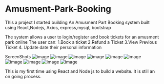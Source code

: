# Amusment-Park-Booking
This a project I started building 
An Amusment Part Booking system built using React,Nodejs, Axios, express,mysql, bootstrap

The system allows a user to login/register and book tickets for an amusment park online
The user can:
  1.Book a ticket
  2.Refund a Ticket
  3.View Previous Ticket 
  4. Update date their personal information

ScreenShots
  ![image](https://github.com/devBash24/Amusment-Park-Booking/assets/138396242/8a264f45-cded-41ad-a63d-313561a497b5)
  ![image](https://github.com/devBash24/Amusment-Park-Booking/assets/138396242/57ec70db-7cc2-4862-90f2-79e59da1eb12)
  ![image](https://github.com/devBash24/Amusment-Park-Booking/assets/138396242/ac61fb19-9fd2-4b36-afec-754c3f8e99e6)
  ![image](https://github.com/devBash24/Amusment-Park-Booking/assets/138396242/d885e457-dc62-4150-a4c7-ff99939c77ea)
  ![image](https://github.com/devBash24/Amusment-Park-Booking/assets/138396242/125a5097-4850-4a51-bdb1-f1212722112e)
  ![image](https://github.com/devBash24/Amusment-Park-Booking/assets/138396242/dcd52390-b29a-4e4a-b8ff-c8f6a879d75e)
  ![image](https://github.com/devBash24/Amusment-Park-Booking/assets/138396242/0639e2d7-ade7-4ba8-a7b4-7a3d6b2bf818)
  ![image](https://github.com/devBash24/Amusment-Park-Booking/assets/138396242/e61a16d7-3b34-4e73-922d-54a448107532)
  ![image](https://github.com/devBash24/Amusment-Park-Booking/assets/138396242/fbe576f2-39b6-44b5-ad27-5b6e5aff5b20)
  ![image](https://github.com/devBash24/Amusment-Park-Booking/assets/138396242/e200bb34-1938-4711-aa58-a858d49f2f64)


This is my first time using React and Node js to build a website. It is still an on going process.

